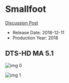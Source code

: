 # Smallfoot

[Discussion Post](https://www.avsforum.com/threads/bass-eq-for-filtered-movies.2995212/post-57241326)

* Release Date: 2018-12-11
* Production Year: 2018

## DTS-HD MA 5.1

![img 0](https://i.imgur.com/DNNKNYY.jpg)

![img 1](https://i.imgur.com/xmFuqKJ.jpg)

